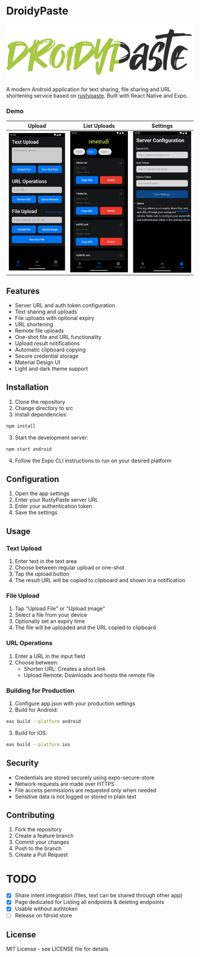 # DroidyPaste

![splash](/src/assets/images/splash.png)

A modern Android application for text sharing, file sharing and URL shortening service based on [rustypaste](https://github.com/orhun/rustypaste). Built with React Native and Expo.


### Demo

| Upload | List Uploads | Settings |
|:---------:|:------------:|:------------:|
| ![Upload page](assets/0.png) | ![Uploads page](assets/1.png)  | ![Setting page](assets/2.png) |

## Features

- Server URL and auth token configuration
- Text sharing and uploads
- File uploads with optional expiry
- URL shortening
- Remote file uploads
- One-shot file and URL functionality
- Upload result notifications
- Automatic clipboard copying
- Secure credential storage
- Material Design UI
- Light and dark theme support

## Installation

1. Clone the repository
2. Change directory to src
2. Install dependencies:
```bash
npm install
```

3. Start the development server:
```bash
npm start android
```

4. Follow the Expo CLI instructions to run on your desired platform

## Configuration

1. Open the app settings
2. Enter your RustyPaste server URL
3. Enter your authentication token
4. Save the settings

## Usage

### Text Upload
1. Enter text in the text area
2. Choose between regular upload or one-shot
3. Tap the upload button
4. The result URL will be copied to clipboard and shown in a notification

### File Upload
1. Tap "Upload File" or "Upload Image"
2. Select a file from your device
3. Optionally set an expiry time
4. The file will be uploaded and the URL copied to clipboard

### URL Operations
1. Enter a URL in the input field
2. Choose between:
   - Shorten URL: Creates a short link
   - Upload Remote: Downloads and hosts the remote file


### Building for Production

1. Configure app.json with your production settings
2. Build for Android:
```bash
eas build --platform android
```

3. Build for iOS:
```bash
eas build --platform ios
```

## Security

- Credentials are stored securely using expo-secure-store
- Network requests are made over HTTPS
- File access permissions are requested only when needed
- Sensitive data is not logged or stored in plain text

## Contributing

1. Fork the repository
2. Create a feature branch
3. Commit your changes
4. Push to the branch
5. Create a Pull Request

# TODO

- [x] Share intent integration (files, text can be shared through other app)
- [x] Page dedicated for Listing all endpoints & deleting endpoints
- [x] Usable without authtoken
- [ ] Release on fdroid store

## License

MIT License - see LICENSE file for details
